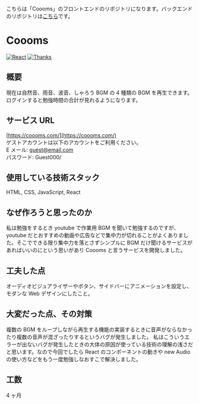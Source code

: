こちらは「Coooms」のフロントエンドのリポジトリになります。バックエンドのリポジトリは[こちら](https://github.com/Takumi-Itaya/coooms-backend)です。

# Coooms

[![React](https://img.shields.io/badge/React-v18.2.0-61DAFB?logo=React&logoColor=61DAFB)](https://react.dev/blog/2022/03/29/react-v18#whats-new-in-react-18)
[![Thanks](https://img.shields.io/badge/Thank%20you-for%20visiting-00aab9)](https://www.hayabusatrip.com)

## 概要

現在は自然音、雨音、波音、しゃろう BGM の 4 種類の BGM を再生できます。ログインすると勉強時間の合計が見れるようになります。

## サービス URL

[https://coooms.com/](https://coooms.com/)  
ゲストアカウントは以下のアカウントをご利用ください。  
E メール: guest@email.com  
パスワード: Guest000/

## 使用している技術スタック

HTML, CSS, JavaScript, React

## なぜ作ろうと思ったのか

私は勉強をするとき youtube で作業用 BGM を聞いて勉強するのですが、youtube だとおすすめの動画や広告などで集中力が切れることがよくありました。そこでできる限り集中力を落とさずシンプルに BGM だけ聞けるサービスがあればいいのにという思いがあり Coooms と言うサービスを開発しました。

## 工夫した点

オーディオビジュアライザーやボタン、サイドバーにアニメーションを設定し、モダンな Web デザインにしたこと。

## 大変だった点、その対策

複数の BGM をループしながら再生する機能の実装するときに音声がならなかったり複数の音声が混ざったりするというバグが発生しました。
私はこういうエラーが出ないバグが発生したときの大体の原因が使っている技術の理解の浅さだと思います。なので今回でしたら React のコンポーネントの動きや new Audio の使い方などをもう一度勉強しなおすこで解決しました。

## 工数

4 ヶ月
